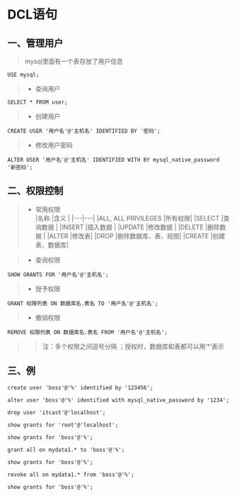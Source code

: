 # DCL语句

## 一、管理用户

> mysql里面有一个表存放了用户信息
```mysql
USE mysql;
```

> - 查询用户
```mysql
SELECT * FROM user;
```

> - 创建用户
```mysql
CREATE USER '用户名'@'主机名' IDENTIFIED BY '密码';
```

> - 修改用户密码
```mysql
ALTER USER '用户名'@'主机名' IDENTIFIED WITH BY mysql_native_password '新密码';
```

## 二、权限控制

> - 常用权限  
|名称 |含义 |
|---|---|
|ALL, ALL PRIVILEGES |所有权限|
|SELECT |查询数据 |
|INSERT |插入数据 |
|UPDATE |修改数据 |
|DELETE |删除数据 |
|ALTER |修改表|
|DROP |删除数据库、表、视图|
|CREATE |创建表、数据库|

> - 查询权限  

```mysql
SHOW GRANTS FOR '用户名'@'主机名';
```

> - 授予权限

```mysql
GRANT 权限列表 ON 数据库名.表名 TO '用户名'@'主机名';
```

> - 撤销权限

```mysql
REMOVE 权限列表 ON 数据库名.表名 FROM '用户名'@'主机名';
```
> > 注：多个权限之间逗号分隔 ；授权时，数据库和表都可以用‘*’表示


## 三、例

```mysql
create user 'boss'@'%' identified by '123456';

alter user 'boss'@'%' identified with mysql_native_password by '1234';

drop user 'itcast'@'localhost';

show grants for 'root'@'localhost';

show grants for 'boss'@'%';

grant all on mydata1.* to 'boss'@'%';

show grants for 'boss'@'%';

revoke all on mydata1.* from 'boss'@'%';

show grants for 'boss'@'%';
```
